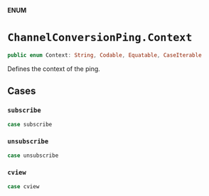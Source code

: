 **ENUM**

# `ChannelConversionPing.Context`

```swift
public enum Context: String, Codable, Equatable, CaseIterable
```

Defines the context of the ping.

## Cases
### `subscribe`

```swift
case subscribe
```

### `unsubscribe`

```swift
case unsubscribe
```

### `cview`

```swift
case cview
```
